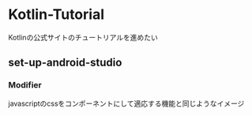 # Kotlin-Tutorial
Kotlinの公式サイトのチュートリアルを進めたい

## set-up-android-studio

### Modifier
javascriptのcssをコンポーネントにして適応する機能と同じようなイメージ

